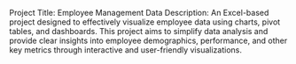 Project Title: Employee Management Data 
Description: An Excel-based project designed to effectively visualize employee data using charts, pivot tables, and dashboards. This project aims to simplify data analysis and provide clear insights into employee demographics, performance, and other key metrics through interactive and user-friendly visualizations.
